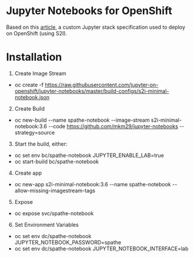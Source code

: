 # Jupyter Notebooks for OpenShift  

Based on this [article](https://github.com/jupyter-on-openshift/jupyter-notebooks), a custom Jupyter stack specification used to deploy on OpenShift (using S2I). 

# Installation

1. Create Image Stream
  * oc create -f https://raw.githubusercontent.com/jupyter-on-openshift/jupyter-notebooks/master/build-configs/s2i-minimal-notebook.json
2. Create Build
  * oc new-build --name spathe-notebook --image-stream s2i-minimal-notebook:3.6 --code https://github.com/mkm29/jupyter-notebooks --strategy=source
3. Start the build, either:
  * oc set env bc/spathe-notebook JUPYTER_ENABLE_LAB=true
  * oc start-build bc/spathe-notebook
4. Create app
  * oc new-app s2i-minimal-notebook:3.6 --name spathe-notebook --allow-missing-imagestream-tags
5. Expose  
  * oc expose svc/spathe-notebook
6. Set Environment Variables  
  * oc set env dc/spathe-notebook JUPYTER_NOTEBOOK_PASSWORD=spathe  
  * oc set env dc/spathe-notebook JUPYTER_NOTEBOOK_INTERFACE=lab  
